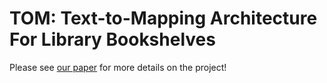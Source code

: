 # TOM: Text-to-Mapping Architecture For Library Bookshelves
Please see [our paper](https://github.com/Sarthak-Dayal/TOM-library-bookshelves/blob/main/TOM-Paper.pdf) for more details on the project!
